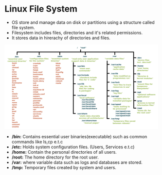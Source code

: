 # Linux File System

- OS store and manage data on disk or partitions using a structure called file system.
- Filesystem includes files, directories and it's related permissions.
- It stores data in hirerachy of directories and files.

![Image missing](../Images/LinuxFileSystem.webp)

- **/bin:** Contains essential user binaries(executable) such as common commands like ls,cp e.t.c
- **/etc:** Holds system configuration files. (Users, Services e.t.c)
- **/home:** Contain the personal directories of all users.
- **/root:** The home directory for the root user.
- **/var:** where variable data such as logs and databases are stored.
- **/tmp:** Temporary files created by system and users.
